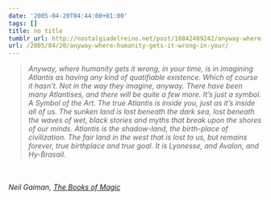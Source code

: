 ```yaml
---
date: '2005-04-20T04:44:00+01:00'
tags: []
title: no title
tumblr_url: http://nostalgiadelreino.net/post/18842409242/anyway-where-humanity-gets-it-wrong-in-your
url: /2005/04/20/anyway-where-humanity-gets-it-wrong-in-your/
---
```


<p><em><blockquote>Anyway, where humanity gets it wrong, in your time, is in imagining Atlantis as having any kind of quatifiable existence. Which of course it hasn&rsquo;t. Not in the way they imagine, anyway. There have been many Atlantises, and there will be quite a few more. It&rsquo;s just a symbol. A Symbol of the Art. The true Atlantis is inside you, just as it&rsquo;s inside all of us. The sunken land is lost beneath the dark sea, lost beneath the waves of wet, black stories and myths that break upon the shores of our minds. Atlantis is the shadow-land, the birth-place of civilization. The fair land in the west that is lost to us, but remains forever, true birthplace and true goal. It is Lyonesse, and Avalon, and Hy-Brasail.</blockquote></em><br/><br/><em>Neil Gaiman, <a href="http://en.wikipedia.org/wiki/The_Books_of_Magic">The Books of Magic</a></em></p><div class="blogger-post-footer"><img width="1" height="1" src="https://blogger.googleusercontent.com/tracker/1180118427259117074-3354690073812193779?l=nostalgiadelreino.blogspot.com" alt=""/></div>
